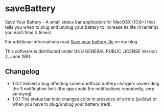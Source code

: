 saveBattery
===========

Save Your Battery - A small status bar application for MacOSX (10.8+) that tells you when to plug and unplug your battery to increase its life (it reminds you each time 3 times)

For additional informations read [Save your battery life](http://www.mseri.me/save-your-battery-life/) on my blog.

This software is distributed under GNU GENERAL PUBLIC LICENSE Version 2, June 1991.

## Changelog
- 1.0.2 Solved a bug affecting some unofficial battery chargers ovverriding the 3 notification limit (the app could fire notifications repeatedly, very annoyng)
- 1.0.1 The status bar icon changes color in presence of errors (yellow) or when you have to plug/unplug your battery (red).
